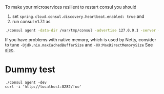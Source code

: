 To make your microservices resilient to restart consul you should 
1) set `spring.cloud.consul.discovery.heartbeat.enabled: true` and 
2) run consul v1.7.1 as
```bash
./consul agent -data-dir /var/tmp/consul -advertise 127.0.0.1 -server -bootstrap
```

If you have problems with native memory, which is used by Netty, consider to tune
`-Djdk.nio.maxCachedBufferSize` and `-XX:MaxDirectMemorySize`
See [also](https://dzone.com/articles/troubleshooting-problems-with-native-off-heap-memo).

# Dummy test
```
./consul agent -dev
curl -i 'http://localhost:8282/foo'
```